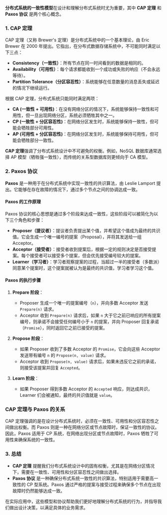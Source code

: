 **分布式系统的一致性模型**在设计和理解分布式系统时尤为重要，其中 **CAP 定理** 和 **Paxos 协议** 是两个核心概念。

### 1. CAP 定理

CAP 定理（又称 Brewer's 定理）是分布式系统中的一个基本理论，由 Eric Brewer 在 2000 年提出。它指出，在分布式数据存储系统中，不可能同时满足以下三点：

- **Consistency（一致性）**：所有节点在同一时间看到的数据是相同的。
- **Availability（可用性）**：每个请求都能收到一个成功或失败的响应（不会永远等待）。
- **Partition Tolerance（分区容忍性）**：系统能够在任意数量的消息丢失或延迟的情况下继续运行。

根据 CAP 定理，分布式系统只能同时满足两项：

- **CA (一致性 + 可用性)**：在没有网络分区的情况下，系统能够保持一致性和可用性，但一旦出现网络分区，系统必须牺牲其中之一。
- **CP (一致性 + 分区容忍性)**：在网络分区发生时，系统能够保持一致性，但可能会牺牲部分可用性。
- **AP (可用性 + 分区容忍性)**：在网络分区发生时，系统能够保持可用性，但可能会牺牲部分一致性。

**CAP 定理**强调了分布式系统设计中不可避免的权衡。例如，NoSQL 数据库通常选择 AP 模型（牺牲强一致性），而传统的关系型数据库则更倾向于 CA 模型。

### 2. Paxos 协议

**Paxos** 是一种用于在分布式系统中实现一致性的共识算法，由 Leslie Lamport 提出。它能够在存在故障的情况下，通过多个节点之间的协调达成一致。

#### Paxos 的工作原理

Paxos 协议的核心思想是通过多个阶段来达成一致性，这些阶段可以被简化为以下三个角色和步骤：

- **Proposer（提议者）**：提议者负责提出某个值，并希望这个值成为最终的共识值。它会生成一个唯一编号的提案（Proposal），并将其发送给一组 Acceptor。
- **Acceptor（接受者）**：接受者收到提案后，根据一定的规则决定是否接受提案。每个接受者可以接受多个提案，但会优先接受编号较大的提案。
- **Learner（学习者）**：学习者观察提案的过程，当超过一半的接受者（多数派）同意某个提案时，这个提案就被认为是最终的共识值，学习者学习这个值。

#### Paxos 的执行步骤

1. **Prepare 阶段**：
   - Proposer 生成一个唯一的提案编号（`n`），并向多数 Acceptor 发送 `Prepare(n)` 请求。
   - Acceptor 收到 `Prepare(n)` 请求后，如果 `n` 大于它之前已响应的所有提案编号，则承诺不会接受任何编号小于 `n` 的提案，并向 Proposer 回复承诺（`Promise`），同时返回它之前已接受的提案。

2. **Propose 阶段**：
   - 如果 Proposer 收到了多数 Acceptor 的 `Promise`，它会向这些 Acceptor 发送带有编号 `n` 的 `Propose(n, value)` 请求。
   - Acceptor 收到 `Propose(n, value)` 请求后，如果未违反它之前的承诺，则接受该提案并回复 `Accepted`。

3. **Learn 阶段**：
   - 如果 Proposer 得到多数 Acceptor 的 `Accepted` 响应，则达成共识，Learner 们会被通知，最终的共识值就是 `value`。

### CAP 定理与 Paxos 的关系

CAP 定理强调的是在设计分布式系统时，必须在一致性、可用性和分区容忍性之间做出权衡。而 Paxos 则是一种在网络分区或节点故障时，保证一致性的协议。因此，Paxos 适用于 CP 系统，在网络出现分区或节点故障时，Paxos 牺牲了可用性来确保系统的一致性。

### 3. 总结

- **CAP 定理** 提醒我们分布式系统设计中的固有权衡，尤其是在网络分区情况下，需要在一致性、可用性和分区容忍性之间做出选择。
- **Paxos 协议** 是一种确保分布式系统一致性的共识算法，特别适用于需要高一致性的 CP 型系统。Paxos 通过严格的提案与接受过程来确保多个节点在出现故障时仍然能够达成一致。

在实际应用中，这些模型和协议帮助我们更好地理解分布式系统的行为，并指导我们做出设计决策，以满足具体的业务需求。